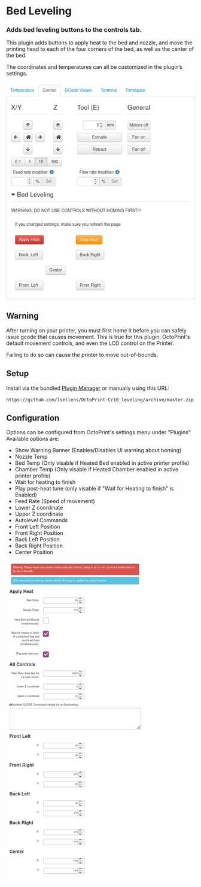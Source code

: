 # Bed Leveling

### Adds bed leveling buttons to the controls tab.

This plugin adds buttons to apply heat to the bed and nozzle, and move the printing head to each of the four corners of the bed, as well as the center of the bed.

The coordinates and temperatures can all be customized in the plugin’s settings.

![image](https://raw.githubusercontent.com/OctoPrint/plugins.octoprint.org/refs/heads/gh-pages/assets/img/plugins/CR10_Leveling/control.png)

## Warning

After turning on your printer, you must first home it before you can safely issue gcode that causes movement.
This is true for this plugin, OctoPrint's default movement controls, and even the LCD control on the Printer.

Failing to do so can cause the printer to move out-of-bounds.

## Setup

Install via the bundled [Plugin Manager](https://docs.octoprint.org/en/master/bundledplugins/pluginmanager.html)
or manually using this URL:

    https://github.com/lsellens/OctoPrint-Cr10_leveling/archive/master.zip

## Configuration

Options can be configured from OctoPrint's settings menu under "Plugins"
Available options are:
 - Show Warning Banner (Enables/Disables UI warning about homing)
 - Nozzle Temp
 - Bed Temp (Only visable if Heated Bed enabled in active printer profile)
 - Chamber Temp (Only visable if Heated Chamber enabled in active printer profile)
 - Wait for heating to finish
 - Play post-heat tune (only visable if "Wait for Heating to finish" is Enabled)
 - Feed Rate (Speed of movement)
 - Lower Z coordinate
 - Upper Z coordinate
 - Autolevel Commands
 - Front Left Position
 - Front Right Position
 - Back Left Position
 - Back Right Position
 - Center Position

![image](https://raw.githubusercontent.com/OctoPrint/plugins.octoprint.org/refs/heads/gh-pages/assets/img/plugins/CR10_Leveling/settings.png)
